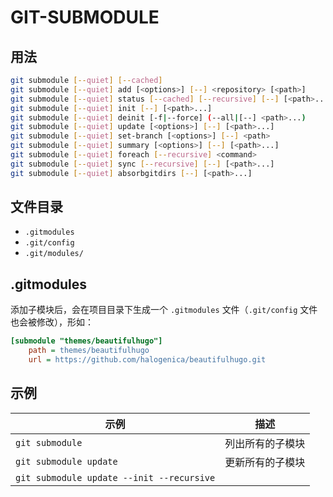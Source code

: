# GIT-SUBMODULE

## 用法

```sh
git submodule [--quiet] [--cached]
git submodule [--quiet] add [<options>] [--] <repository> [<path>]
git submodule [--quiet] status [--cached] [--recursive] [--] [<path>...]
git submodule [--quiet] init [--] [<path>...]
git submodule [--quiet] deinit [-f|--force] (--all|[--] <path>...)
git submodule [--quiet] update [<options>] [--] [<path>...]
git submodule [--quiet] set-branch [<options>] [--] <path>
git submodule [--quiet] summary [<options>] [--] [<path>...]
git submodule [--quiet] foreach [--recursive] <command>
git submodule [--quiet] sync [--recursive] [--] [<path>...]
git submodule [--quiet] absorbgitdirs [--] [<path>...]
```

## 文件目录

* `.gitmodules`
* `.git/config`
* `.git/modules/`

## .gitmodules

添加子模块后，会在项目目录下生成一个 `.gitmodules` 文件（`.git/config` 文件也会被修改），形如：

```ini
[submodule "themes/beautifulhugo"]
    path = themes/beautifulhugo
    url = https://github.com/halogenica/beautifulhugo.git
```

## 示例

| 示例                                      | 描述             |
| ----------------------------------------- | ---------------- |
| `git submodule`                           | 列出所有的子模块 |
| `git submodule update`                    | 更新所有的子模块 |
| `git submodule update --init --recursive` |                  |
